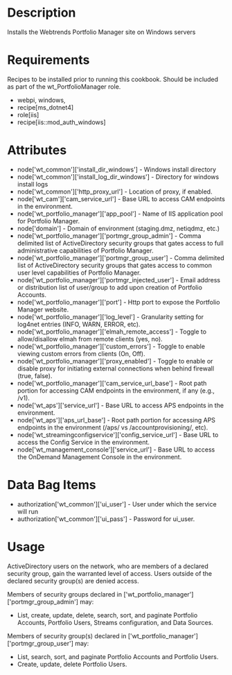 Description
===========
Installs the Webtrends Portfolio Manager site on Windows servers

Requirements
============
Recipes to be installed prior to running this cookbook. Should be included as part of the wt_PortfolioManager role.

* webpi, windows, 
* recipe[ms_dotnet4]
* role[iis]
* recipe[iis::mod_auth_windows]

Attributes
==========
* node['wt_common']['install_dir_windows'] - Windows install directory
* node['wt_common']['install_log_dir_windows'] - Directory for windows install logs
* node['wt_common']['http_proxy_url'] - Location of proxy, if enabled.
* node['wt_cam']['cam_service_url'] - Base URL to access CAM endpoints in the environment. 
* node['wt_portfolio_manager']['app_pool'] - Name of IIS application pool for Portfolio Manager.
* node['domain'] - Domain of environment (staging.dmz, netiqdmz, etc.)
* node['wt_portfolio_manager']['portmgr_group_admin'] - Comma delimited list of ActiveDirectory security groups that gates access to full administrative capabilities of Portfolio Manager.
* node['wt_portfolio_manager']['portmgr_group_user'] - Comma delimited list of ActiveDirectory security groups that gates access to common user level capabilities of Portfolio Manager.
* node['wt_portfolio_manager']['portmgr_injected_user'] - Email address or distribution list of user/group to add upon creation of Portfolio Accounts.
* node['wt_portfolio_manager']['port'] - Http port to expose the Portfolio Manager website.
* node['wt_portfolio_manager']['log_level'] - Granularity setting for log4net entries (INFO, WARN, ERROR, etc).
* node['wt_portfolio_manager']['elmah_remote_access'] - Toggle to allow/disallow elmah from remote clients (yes, no).
* node['wt_portfolio_manager']['custom_errors'] - Toggle to enable viewing custom errors from clients (On, Off).
* node['wt_portfolio_manager']['proxy_enabled'] - Toggle to enable or disable proxy for initiating external connections when behind firewall (true, false).
* node['wt_portfolio_manager']['cam_service_url_base'] - Root path portion for accessing CAM endpoints in the environment, if any (e.g., /v1).
* node['wt_aps']['service_url'] - Base URL to access APS endpoints in the environment.
* node['wt_aps']['aps_url_base'] - Root path portion for accessing APS endpoints in the environment (/aps/ vs /accountprovisioning/, etc).
* node['wt_streamingconfigservice']['config_service_url'] - Base URL to access the Config Service in the environment.
* node['wt_management_console']['service_url'] - Base URL to access the OnDemand Management Console in the environment.
 
Data Bag Items
===============
* authorization['wt_common']['ui_user'] - User under which the service will run
* authorization['wt_common']['ui_pass'] - Password for ui_user.

Usage
=====
ActiveDirectory users on the network, who are members of a declared security group, gain the warranted level of access. Users outside of the declared security group(s) are denied access.

Members of security groups declared in ['wt_portfolio_manager']['portmgr_group_admin'] may:
  * List, create, update, delete, search, sort, and paginate Portfolio Accounts, Portfolio Users, Streams configuration, and Data Sources.

Members of security group(s) declared in ['wt_portfolio_manager']['portmgr_group_user'] may:
  * List, search, sort, and paginate Portfolio Accounts and Portfolio Users.
  * Create, update, delete Portfolio Users.

